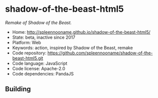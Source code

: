 # shadow-of-the-beast-html5

_Remake of Shadow of the Beast._

- Home: http://spleennooname.github.io/shadow-of-the-beast-html5/
- State: beta, inactive since 2017
- Platform: Web
- Keywords: action, inspired by Shadow of the Beast, remake
- Code repository: https://github.com/spleennooname/shadow-of-the-beast-html5.git
- Code language: JavaScript
- Code license: Apache-2.0
- Code dependencies: PandaJS

## Building
